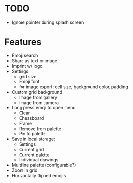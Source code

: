 TODO
====

* Ignore pointer during splash screen

Features
========

* Emoji search
* Share as text or image
* Imprint w/ logo
* Settings:
  * grid size
  * Emoji font
  * for image export: cell size, background color, padding
* Custom grid background
  * Image from gallery
  * Image from camera
* Long press emoji to open menu
  * Clear
  * Chessboard
  * Frame
  * Remove from palette
  * Pin to palette
* Save in local storage:
  * Settings
  * Current grid
  * Current palette
  * Individual drawings
* Multiline palette (configurable?)
* Zoom in grid
* Horizontally flipped emojis